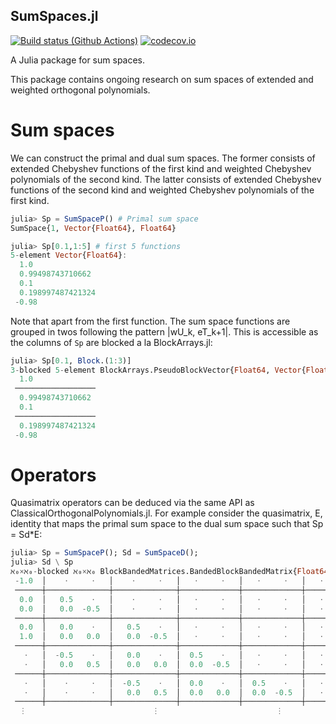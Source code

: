 ## SumSpaces.jl

[![Build status (Github Actions)](https://github.com/ioannisPApapadopoulos/SumSpaces.jl/workflows/CI/badge.svg)](https://github.com/ioannisPApapadopoulos/SumSpaces.jl/actions)
[![codecov.io](http://codecov.io/github/ioannisPApapadopoulos/SumSpaces.jl/coverage.svg?branch=main)](http://codecov.io/github/ioannisPApapadopoulos/SumSpaces.jl?branch=main)


A Julia package for sum spaces.

This package contains ongoing research on sum spaces of extended 
and weighted orthogonal polynomials. 


# Sum spaces

We can construct the primal and dual sum spaces. 
The former consists of extended Chebyshev functions 
of the first kind and weighted Chebyshev polynomials of 
the second kind. The latter consists of extended Chebyshev functions 
of the second kind and weighted Chebyshev polynomials of 
the first kind.

```julia
julia> Sp = SumSpaceP() # Primal sum space
SumSpace{1, Vector{Float64}, Float64}

julia> Sp[0.1,1:5] # first 5 functions
5-element Vector{Float64}:
  1.0
  0.99498743710662
  0.1
  0.198997487421324
 -0.98
```
Note that apart from the first function. The sum space
functions are grouped in twos following the pattern
|wU_k, eT_k+1|. This is accessible as the columns of `Sp`
are blocked a la BlockArrays.jl:
```julia
julia> Sp[0.1, Block.(1:3)]
3-blocked 5-element BlockArrays.PseudoBlockVector{Float64, Vector{Float64}, Tuple{BlockArrays.BlockedUnitRange{StepRange{Int64, Int64}}}}:
  1.0
 ──────────────────
  0.99498743710662
  0.1
 ──────────────────
  0.198997487421324
 -0.98
```

# Operators

Quasimatrix operators can be deduced via the same API as
ClassicalOrthogonalPolynomials.jl. For example consider the
quasimatrix, E, identity that maps the primal sum space to the
dual sum space such that Sp = Sd*E:
```julia
julia> Sp = SumSpaceP(); Sd = SumSpaceD();
julia> Sd \ Sp
ℵ₀×ℵ₀-blocked ℵ₀×ℵ₀ BlockBandedMatrices.BandedBlockBandedMatrix{Float64, BlockArrays.PseudoBlockMatrix{Float64, LazyBandedMatrices.BlockHcat{Float64, Tuple{Vector{Float64}, LinearAlgebra.Adjoint{Float64, LazyBandedMatrices.BlockBroadcastArray{Float64, 2, typeof(hcat), Tuple{LazyArrays.BroadcastVector{Float64, typeof(*), Tuple{LazyArrays.BroadcastVector{Int64, typeof(^), Tuple{Int64, InfiniteArrays.InfUnitRange{Int64}}}, BlockArrays.BlockVector{Float64, FillArrays.Fill{FillArrays.Fill{Float64, 1, Tuple{Base.OneTo{Int64}}}, 1, Tuple{InfiniteArrays.OneToInf{Int64}}}, Tuple{BlockArrays.BlockedUnitRange{InfiniteArrays.InfStepRange{Int64, Int64}}}}}}, BlockArrays.BlockVector{Float64, FillArrays.Fill{FillArrays.Zeros{Float64, 1, Tuple{Base.OneTo{Int64}}}, 1, Tuple{InfiniteArrays.OneToInf{Int64}}}, Tuple{BlockArrays.BlockedUnitRange{InfiniteArrays.InfStepRange{Int64, Int64}}}}, BlockArrays.BlockVector{Float64, FillArrays.Fill{FillArrays.Zeros{Float64, 1, Tuple{Base.OneTo{Int64}}}, 1, Tuple{InfiniteArrays.OneToInf{Int64}}}, Tuple{BlockArrays.BlockedUnitRange{InfiniteArrays.InfStepRange{Int64, Int64}}}}, BlockArrays.BlockVector{Float64, FillArrays.Fill{FillArrays.Zeros{Float64, 1, Tuple{Base.OneTo{Int64}}}, 1, Tuple{InfiniteArrays.OneToInf{Int64}}}, Tuple{BlockArrays.BlockedUnitRange{InfiniteArrays.InfStepRange{Int64, Int64}}}}, LazyArrays.BroadcastVector{Float64, typeof(*), Tuple{LazyArrays.BroadcastVector{Int64, typeof(^), Tuple{Int64, InfiniteArrays.InfUnitRange{Int64}}}, BlockArrays.BlockVector{Float64, FillArrays.Fill{FillArrays.Fill{Float64, 1, Tuple{Base.OneTo{Int64}}}, 1, Tuple{InfiniteArrays.OneToInf{Int64}}}, Tuple{BlockArrays.BlockedUnitRange{InfiniteArrays.InfStepRange{Int64, Int64}}}}}}, BlockArrays.BlockVector{Float64, FillArrays.Fill{FillArrays.Zeros{Float64, 1, Tuple{Base.OneTo{Int64}}}, 1, Tuple{InfiniteArrays.OneToInf{Int64}}}, Tuple{BlockArrays.BlockedUnitRange{InfiniteArrays.InfStepRange{Int64, Int64}}}}}}}}}, Tuple{BlockArrays.BlockedUnitRange{StepRange{Int64, Int64}}, BlockArrays.BlockedUnitRange{LazyArrays.ApplyArray{Int64, 1, typeof(vcat), Tuple{StepRange{Int64, Int64}, InfiniteArrays.InfStepRange{Int64, Int64}}}}}}, BlockArrays.BlockedUnitRange{LazyArrays.ApplyArray{Int64, 1, typeof(vcat), Tuple{StepRange{Int64, Int64}, InfiniteArrays.InfStepRange{Int64, Int64}}}}}:
 -1.0  │    ⋅     ⋅   │    ⋅     ⋅   │   ⋅     ⋅   │   ⋅     ⋅   │   ⋅    ⋅   │   ⋅    ⋅   │   ⋅    ⋅   │   ⋅    ⋅   │   ⋅    ⋅   │   ⋅
 ──────┼──────────────┼──────────────┼─────────────┼─────────────┼────────────┼────────────┼────────────┼────────────┼────────────┼─────  …
  0.0  │   0.5    ⋅   │    ⋅     ⋅   │   ⋅     ⋅   │   ⋅     ⋅   │   ⋅    ⋅   │   ⋅    ⋅   │   ⋅    ⋅   │   ⋅    ⋅   │   ⋅    ⋅   │   ⋅
  0.0  │   0.0  -0.5  │    ⋅     ⋅   │   ⋅     ⋅   │   ⋅     ⋅   │   ⋅    ⋅   │   ⋅    ⋅   │   ⋅    ⋅   │   ⋅    ⋅   │   ⋅    ⋅   │   ⋅ 
 ──────┼──────────────┼──────────────┼─────────────┼─────────────┼────────────┼────────────┼────────────┼────────────┼────────────┼─────
  0.0  │   0.0    ⋅   │   0.5    ⋅   │   ⋅     ⋅   │   ⋅     ⋅   │   ⋅    ⋅   │   ⋅    ⋅   │   ⋅    ⋅   │   ⋅    ⋅   │   ⋅    ⋅   │   ⋅
  1.0  │   0.0   0.0  │   0.0  -0.5  │   ⋅     ⋅   │   ⋅     ⋅   │   ⋅    ⋅   │   ⋅    ⋅   │   ⋅    ⋅   │   ⋅    ⋅   │   ⋅    ⋅   │   ⋅
 ──────┼──────────────┼──────────────┼─────────────┼─────────────┼────────────┼────────────┼────────────┼────────────┼────────────┼─────
   ⋅   │  -0.5    ⋅   │   0.0    ⋅   │  0.5    ⋅   │   ⋅     ⋅   │   ⋅    ⋅   │   ⋅    ⋅   │   ⋅    ⋅   │   ⋅    ⋅   │   ⋅    ⋅   │   ⋅   …
   ⋅   │   0.0   0.5  │   0.0   0.0  │  0.0  -0.5  │   ⋅     ⋅   │   ⋅    ⋅   │   ⋅    ⋅   │   ⋅    ⋅   │   ⋅    ⋅   │   ⋅    ⋅   │   ⋅
 ──────┼──────────────┼──────────────┼─────────────┼─────────────┼────────────┼────────────┼────────────┼────────────┼────────────┼─────
   ⋅   │    ⋅     ⋅   │  -0.5    ⋅   │  0.0    ⋅   │  0.5    ⋅   │   ⋅    ⋅   │   ⋅    ⋅   │   ⋅    ⋅   │   ⋅    ⋅   │   ⋅    ⋅   │   ⋅
   ⋅   │    ⋅     ⋅   │   0.0   0.5  │  0.0   0.0  │  0.0  -0.5  │   ⋅    ⋅   │   ⋅    ⋅   │   ⋅    ⋅   │   ⋅    ⋅   │   ⋅    ⋅   │   ⋅
 ──────┼──────────────┼──────────────┼─────────────┼─────────────┼────────────┼────────────┼────────────┼────────────┼────────────┼─────
  ⋮                            ⋮                          ⋮                        ⋮                        ⋱
```
